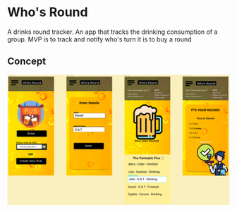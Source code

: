 <h1 id='Title'>Who's Round</h1>

A drinks round tracker. An app that tracks the drinking consumption of a group. MVP is to track and notify who's turn it is to buy a round

<h2 id='wireframes'>Concept</h2>

![responsive-page](client/assets/wireframes.PNG)